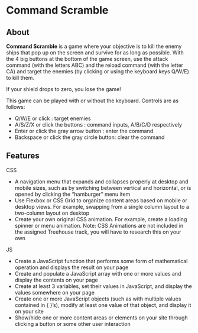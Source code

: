 # Command Scramble

## About

**Command Scramble** is a game where your objective is to kill the enemy ships that pop up on the screen and survive for as long as possible. With the 4 big buttons at the bottom of the game screen, use the attack command (with the letters ABC) and the reload command (with the letter CA) and target the enemies (by clicking or using the keyboard keys Q/W/E) to kill them. 

If your shield drops to zero, you lose the game!

This game can be played with or without the keyboard. Controls are as follows:

* Q/W/E or click : target enemies
* A/S/Z/X or click the buttons : command inputs, A/B/C/D respectively
* Enter or click the gray arrow button : enter the command
* Backspace or click the gray circle button: clear the command

## Features

CSS
* A navigation menu that expands and collapses properly at desktop and mobile sizes, such as by switching between vertical and horizontal, or is opened by clicking the “hamburger” menu item
* Use Flexbox or CSS Grid to organize content areas based on mobile or desktop views. For example, swapping from a single column layout to a two-column layout on desktop
* Create your own original CSS animation. For example, create a loading spinner or menu animation. Note: CSS Animations are not included in the assigned Treehouse track, you will have to research this on your own

JS
* Create a JavaScript function that performs some form of mathematical operation and displays the result on your page
* Create and populate a JavaScript array with one or more values and display the contents on your page
* Create at least 3 variables, set their values in JavaScript, and display the values somewhere on your page
* Create one or more JavaScript objects (such as with multiple values contained in { }’s), modify at least one value of that object, and display it on your site
* Show/hide one or more content areas or elements on your site through clicking a button or some other user interaction
